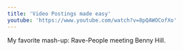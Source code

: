 ```yaml
---
title: 'Video Postings made easy'
youtube: 'https://www.youtube.com/watch?v=8pQAWOCofXo'
---
```

My favorite mash-up: Rave-People meeting Benny Hill.

